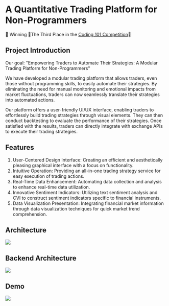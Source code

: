 # A Quantitative Trading Platform for Non-Programmers
 🎉 Winning 🥉The Third Place in the [Coding 101 Competition](https://sites.google.com/view/2023coding101/index?authuser=0)🎉

## Project Introduction
Our goal: "Empowering Traders to Automate Their Strategies: A Modular Trading Platform for Non-Programmers"

We have developed a modular trading platform that allows traders, even those without programming skills, to easily automate their strategies. By eliminating the need for manual monitoring and emotional impacts from market fluctuations, traders can now seamlessly translate their strategies into automated actions.

Our platform offers a user-friendly UI/UX interface, enabling traders to effortlessly build trading strategies through visual elements. They can then conduct backtesting to evaluate the performance of their strategies. Once satisfied with the results, traders can directly integrate with exchange APIs to execute their trading strategies.

## Features
1. User-Centered Design Interface: Creating an efficient and aesthetically pleasing graphical interface with a focus on functionality.
2. Intuitive Operation: Providing an all-in-one trading strategy service for easy execution of trading actions.
3. Real-Time Data Enhancement: Automating data collection and analysis to enhance real-time data utilization.
4. Innovative Sentiment Indicators: Utilizing text sentiment analysis and CVI to construct sentiment indicators specific to financial instruments.
5. Data Visualization Presentation: Integrating financial market information through data visualization techniques for quick market trend comprehension.

## Architecture
![](https://hackmd-prod-images.s3-ap-northeast-1.amazonaws.com/uploads/upload_a6f76b86e1faacf86db9fa36adb7cf3a.jpg?AWSAccessKeyId=AKIA3XSAAW6AWSKNINWO&Expires=1684913649&Signature=F%2BDuouoemkm0SozbEtJwe1ZghO8%3D)

## Backend Architecture
![](https://hackmd-prod-images.s3-ap-northeast-1.amazonaws.com/uploads/upload_5c736d0ba0cd6773fa1071e8bedd3a61.jpg?AWSAccessKeyId=AKIA3XSAAW6AWSKNINWO&Expires=1684913544&Signature=28iIc1AtBsyvKhf%2BuZ3S42uhPbE%3D)

## Demo
![](https://hackmd-prod-images.s3-ap-northeast-1.amazonaws.com/uploads/upload_09ea866efde467c49ae37a75569895b1.jpg?AWSAccessKeyId=AKIA3XSAAW6AWSKNINWO&Expires=1684913706&Signature=38iLQJOfaMXiilHUT%2B53DR2iziI%3D)
